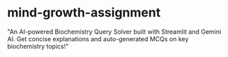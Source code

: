 # mind-growth-assignment
"An AI-powered Biochemistry Query Solver built with Streamlit and Gemini AI. Get concise explanations and auto-generated MCQs on key biochemistry topics!"
